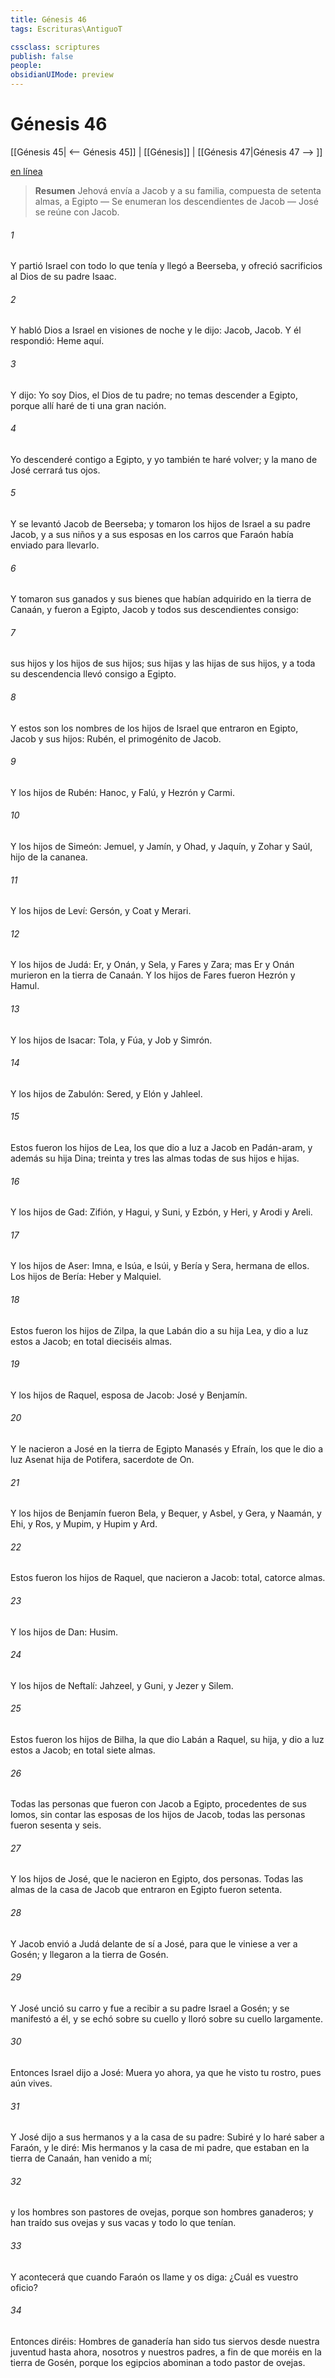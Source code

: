 ```yaml
---
title: Génesis 46
tags: Escrituras\AntiguoT

cssclass: scriptures
publish: false
people:
obsidianUIMode: preview
---
```


# Génesis 46
[[Génesis 45| <-- Génesis 45]] | [[Génesis]] | [[Génesis 47|Génesis 47 --> ]]

[en línea](https://churchofjesuschrist.org/study/scriptures/ot/gen/46?lang=spa)

> __Resumen__
Jehová envía a Jacob y a su familia, compuesta de setenta almas, a Egipto — Se enumeran los descendientes de Jacob — José se reúne con Jacob.

###### 1 
Y partió Israel con todo lo que tenía y llegó a Beerseba, y ofreció sacrificios al Dios de su padre Isaac.

###### 2 
Y habló Dios a Israel en visiones de noche y le dijo: Jacob, Jacob. Y él respondió: Heme aquí.

###### 3 
Y dijo: Yo soy Dios, el Dios de tu padre; no temas descender a Egipto, porque allí haré de ti una gran nación.

###### 4 
Yo descenderé contigo a Egipto, y yo también te haré volver; y la mano de José cerrará tus ojos.

###### 5 
Y se levantó Jacob de Beerseba; y tomaron los hijos de Israel a su padre Jacob, y a sus niños y a sus esposas en los carros que Faraón había enviado para llevarlo.

###### 6 
Y tomaron sus ganados y sus bienes que habían adquirido en la tierra de Canaán, y fueron a Egipto, Jacob y todos sus descendientes consigo:

###### 7 
sus hijos y los hijos de sus hijos; sus hijas y las hijas de sus hijos, y a toda su descendencia llevó consigo a Egipto.

###### 8 
Y estos son los nombres de los hijos de Israel que entraron en Egipto, Jacob y sus hijos: Rubén, el primogénito de Jacob.

###### 9 
Y los hijos de Rubén: Hanoc, y Falú, y Hezrón y Carmi.

###### 10 
Y los hijos de Simeón: Jemuel, y Jamín, y Ohad, y Jaquín, y Zohar y Saúl, hijo de la cananea.

###### 11 
Y los hijos de Leví: Gersón, y Coat y Merari.

###### 12 
Y los hijos de Judá: Er, y Onán, y Sela, y Fares y Zara; mas Er y Onán murieron en la tierra de Canaán. Y los hijos de Fares fueron Hezrón y Hamul.

###### 13 
Y los hijos de Isacar: Tola, y Fúa, y Job y Simrón.

###### 14 
Y los hijos de Zabulón: Sered, y Elón y Jahleel.

###### 15 
Estos fueron los hijos de Lea, los que dio a luz a Jacob en Padán-aram, y además su hija Dina; treinta y tres las almas todas de sus hijos e hijas.

###### 16 
Y los hijos de Gad: Zifión, y Hagui, y Suni, y Ezbón, y Heri, y Arodi y Areli.

###### 17 
Y los hijos de Aser: Imna, e Isúa, e Isúi, y Bería y Sera, hermana de ellos. Los hijos de Bería: Heber y Malquiel.

###### 18 
Estos fueron los hijos de Zilpa, la que Labán dio a su hija Lea, y dio a luz estos a Jacob; en total dieciséis almas.

###### 19 
Y los hijos de Raquel, esposa de Jacob: José y Benjamín.

###### 20 
Y le nacieron a José en la tierra de Egipto Manasés y Efraín, los que le dio a luz Asenat hija de Potifera, sacerdote de On.

###### 21 
Y los hijos de Benjamín fueron Bela, y Bequer, y Asbel, y Gera, y Naamán, y Ehi, y Ros, y Mupim, y Hupim y Ard.

###### 22 
Estos fueron los hijos de Raquel, que nacieron a Jacob:  total, catorce almas.

###### 23 
Y los hijos de Dan: Husim.

###### 24 
Y los hijos de Neftalí: Jahzeel, y Guni, y Jezer y Silem.

###### 25 
Estos fueron los hijos de Bilha, la que dio Labán a Raquel, su hija, y dio a luz estos a Jacob; en total siete almas.

###### 26 
Todas las personas que fueron con Jacob a Egipto, procedentes de sus lomos, sin contar las esposas de los hijos de Jacob, todas las personas fueron sesenta y seis.

###### 27 
Y los hijos de José, que le nacieron en Egipto, dos personas. Todas las almas de la casa de Jacob que entraron en Egipto fueron setenta.

###### 28 
Y Jacob envió a Judá delante de sí a José, para que le viniese a ver a Gosén; y llegaron a la tierra de Gosén.

###### 29 
Y José unció su carro y fue a recibir a su padre Israel a Gosén; y se manifestó a él, y se echó sobre su cuello y lloró sobre su cuello largamente.

###### 30 
Entonces Israel dijo a José: Muera yo ahora, ya que he visto tu rostro, pues aún vives.

###### 31 
Y José dijo a sus hermanos y a la casa de su padre: Subiré y lo haré saber a Faraón, y le diré: Mis hermanos y la casa de mi padre, que estaban en la tierra de Canaán, han venido a mí;

###### 32 
y los hombres son pastores de ovejas, porque son hombres ganaderos; y han traído sus ovejas y sus vacas y todo lo que tenían.

###### 33 
Y acontecerá que cuando Faraón os llame y os diga: ¿Cuál es vuestro oficio?

###### 34 
Entonces diréis: Hombres de ganadería han sido tus siervos desde nuestra juventud hasta ahora, nosotros y nuestros padres,  a fin de que moréis en la tierra de Gosén, porque los egipcios abominan a todo pastor de ovejas.

